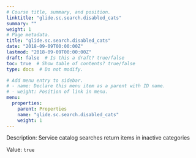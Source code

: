 ```yaml
---
# Course title, summary, and position.
linktitle: "glide.sc.search.disabled_cats"
summary: ""
weight: 1
# Page metadata.
title: "glide.sc.search.disabled_cats"
date: "2018-09-09T00:00:00Z"
lastmod: "2018-09-09T00:00:00Z"
draft: false  # Is this a draft? true/false
toc: true  # Show table of contents? true/false
type: docs  # Do not modify.

# Add menu entry to sidebar.
# - name: Declare this menu item as a parent with ID name.
# - weight: Position of link in menu.
menu:
  properties:
    parent: Properties
    name: "glide.sc.search.disabled_cats"
    weight: 1
---
```


Description: Service catalog searches return items in inactive categories


Value: `true`